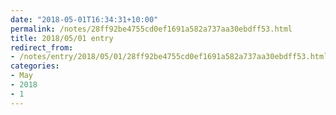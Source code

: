 ```yaml
---
date: "2018-05-01T16:34:31+10:00"
permalink: /notes/28ff92be4755cd0ef1691a582a737aa30ebdff53.html
title: 2018/05/01 entry
redirect_from:
- /notes/entry/2018/05/01/28ff92be4755cd0ef1691a582a737aa30ebdff53.html
categories:
- May
- 2018
- 1
---
```

